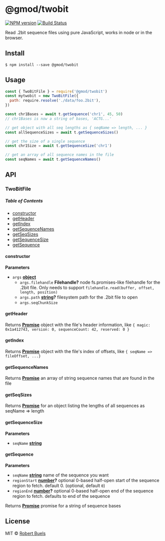 # @gmod/twobit

[![NPM version](https://img.shields.io/npm/v/@gmod/twobit.svg?style=flat-square)](https://npmjs.org/package/@gmod/twobit)
[![Build Status](https://img.shields.io/travis/GMOD/twobit-js/master.svg?style=flat-square)](https://travis-ci.org/GMOD/twobit-js) 

Read .2bit sequence files using pure JavaScript, works in node or in the browser.

## Install

    $ npm install --save @gmod/twobit

## Usage

```js
const { TwoBitFile } = require('@gmod/twobit')
const mytwobit = new TwoBitFile({
  path: require.resolve('./data/foo.2bit'),
})

const chr1Bases = await t.getSequence('chr1', 45, 50)
// chr1Bases is now a string of bases, 'ACTG...'

// get object with all seq lengths as { seqName => length, ... }
const allSequenceSizes = await t.getSequenceSizes()

// get the size of a single sequence
const chr1Size = await t.getSequenceSize('chr1')

// get an array of all sequence names in the file
const seqNames = await t.getSequenceNames()
```

## API

### TwoBitFile

<!-- Generated by documentation.js. Update this documentation by updating the source code. -->

##### Table of Contents

-   [constructor](#constructor)
-   [getHeader](#getheader)
-   [getIndex](#getindex)
-   [getSequenceNames](#getsequencenames)
-   [getSeqSizes](#getseqsizes)
-   [getSequenceSize](#getsequencesize)
-   [getSequence](#getsequence)

#### constructor

**Parameters**

-   `args` **[object](https://developer.mozilla.org/docs/Web/JavaScript/Reference/Global_Objects/Object)** 
    -   `args.filehandle` **Filehandle?** node fs.promises-like filehandle for the .2bit file.
         Only needs to support `filehandle.read(buffer, offset, length, position)`
    -   `args.path` **[string](https://developer.mozilla.org/docs/Web/JavaScript/Reference/Global_Objects/String)?** filesystem path for the .2bit file to open
    -   `args.seqChunkSize`  

#### getHeader

Returns **[Promise](https://developer.mozilla.org/docs/Web/JavaScript/Reference/Global_Objects/Promise)** object with the file's header information, like
 `{ magic: 0x1a412743, version: 0, sequenceCount: 42, reserved: 0 }`

#### getIndex

Returns **[Promise](https://developer.mozilla.org/docs/Web/JavaScript/Reference/Global_Objects/Promise)** object with the file's index of offsets, like `{ seqName => fileOffset, ...}`

#### getSequenceNames

Returns **[Promise](https://developer.mozilla.org/docs/Web/JavaScript/Reference/Global_Objects/Promise)** an array of string sequence names that are found in the file

#### getSeqSizes

Returns **[Promise](https://developer.mozilla.org/docs/Web/JavaScript/Reference/Global_Objects/Promise)** for an object listing the lengths of all sequences as seqName => length

#### getSequenceSize

**Parameters**

-   `seqName` **[string](https://developer.mozilla.org/docs/Web/JavaScript/Reference/Global_Objects/String)** 

#### getSequence

**Parameters**

-   `seqName` **[string](https://developer.mozilla.org/docs/Web/JavaScript/Reference/Global_Objects/String)** name of the sequence you want
-   `regionStart` **[number](https://developer.mozilla.org/docs/Web/JavaScript/Reference/Global_Objects/Number)?** optional 0-based half-open start of the sequence region to fetch. default 0. (optional, default `0`)
-   `regionEnd` **[number](https://developer.mozilla.org/docs/Web/JavaScript/Reference/Global_Objects/Number)?** optional 0-based half-open end of the sequence region to fetch. defaults to end of the sequence

Returns **[Promise](https://developer.mozilla.org/docs/Web/JavaScript/Reference/Global_Objects/Promise)** promise for a string of sequence bases

## License

MIT © [Robert Buels](https://github.com/rbuels)
